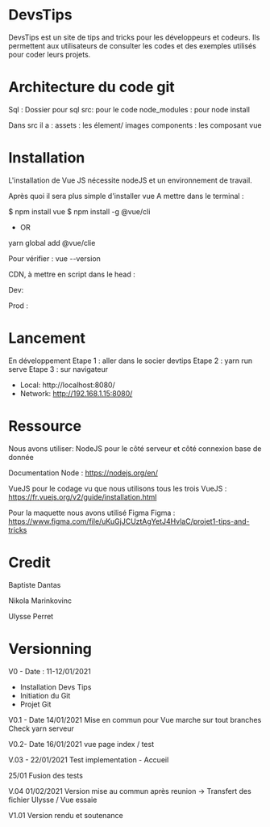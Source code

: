 # DevsTips
DevsTips est un site de tips and tricks pour les développeurs et codeurs.
Ils permettent aux utilisateurs de consulter les codes et des exemples utilisés pour coder leurs projets.

# Architecture du code git
Sql : Dossier pour sql
src: pour le code
node_modules : pour node install

Dans src il a :
assets : les élement/ images
components : les composant vue

# Installation
L'installation de Vue JS nécessite nodeJS et un environnement de travail.

Après quoi il sera plus simple d'installer vue
A mettre dans le terminal :

$ npm install vue
$ npm install -g @vue/cli
* OR

yarn global add @vue/clie

Pour vérifier : vue --version

CDN, à mettre en script dans le head :

Dev: <script src="https://cdn.jsdelivr.net/npm/vue@2/dist/vue.js"></script>

Prod : <script src="https://cdn.jsdelivr.net/npm/vue@2.6.0"></script>

# Lancement
En développement
Etape 1 : aller dans le socier devtips
Etape 2 : yarn run serve
Etape 3 : sur navigateur
  - Local:   http://localhost:8080/
  - Network: http://192.168.1.15:8080/

# Ressource
Nous avons utiliser:
NodeJS pour le côté serveur et côté connexion base de donnée

Documentation Node : https://nodejs.org/en/

VueJS pour le codage vu que nous utilisons tous les trois
VueJS :  https://fr.vuejs.org/v2/guide/installation.html

Pour la maquette nous avons utilisé Figma
Figma  : https://www.figma.com/file/uKuGjJCUztAgYetJ4HvlaC/projet1-tips-and-tricks

# Credit
Baptiste Dantas

Nikola Marinkovinc

Ulysse Perret

# Versionning
V0 - Date : 11-12/01/2021
- Installation Devs Tips
- Initiation du Git
- Projet Git

V0.1 - Date 14/01/2021
Mise en commun pour Vue marche sur tout branches
Check yarn serveur

V0.2- Date 16/01/2021
vue page index / test

V.03 - 22/01/2021
Test implementation - Accueil

25/01
Fusion des tests

V.04
01/02/2021
Version mise au commun après reunion
 -> Transfert des fichier Ulysse / Vue essaie
 
 V1.01
 Version rendu et soutenance

